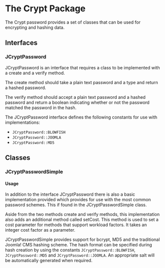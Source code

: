 # The Crypt Package

The Crypt password provides a set of classes that can be used for
encrypting and hashing data.

## Interfaces

### JCryptPassword

JCryptPassword is an interface that requires a class to be implemented
with a create and a verify method.

The create method should take a plain text password and a type and
return a hashed password.

The verify method should accept a plain text password and a hashed
password and return a boolean indicating whether or not the password
matched the password in the hash.

The JCryptPassword interface defines the following constants for use
with implementations:

- `JCryptPassword::BLOWFISH`
- `JCryptPassword::JOOMLA`
- `JCryptPassword::MD5`

## Classes

### JCryptPasswordSimple

#### Usage

In addition to the interface JCryptPassword there is also a basic
implementation provided which provides for use with the most common
password schemes. This if found in the JCryptPasswordSimple class.

Aside from the two methods create and verify methods, this
implementation also adds an additional method called setCost. This
method is used to set a cost parameter for methods that support workload
factors. It takes an integer cost factor as a parameter.

JCryptPasswordSimple provides support for bcrypt, MD5 and the
traditional Joomla! CMS hashing scheme. The hash format can be specified
during hash creation by using the constants `JCryptPassword::BLOWFISH`,
`JCryptPassword::MD5` and `JCryptPassword::JOOMLA`. An appropriate salt
will be automatically generated when required.
